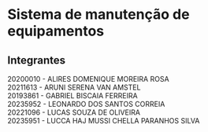 # Sistema de manutenção de equipamentos
## Integrantes
20200010 - ALIRES DOMENIQUE MOREIRA ROSA<br>
20211613 - ARUNI SERENA VAN AMSTEL<br>
20193861 - GABRIEL BISCAIA FERREIRA<br>
20235952 - LEONARDO DOS SANTOS CORREIA<br>
20221096 - LUCAS SOUZA DE OLIVEIRA<br>
20235951 - LUCCA HAJ MUSSI CHELLA PARANHOS SILVA<br>